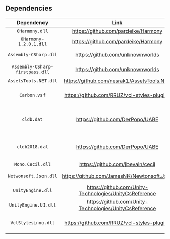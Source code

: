 ## Dependencies

|            Dependency           |                          Link                          |               Redistributed              |
|:-------------------------------:|:------------------------------------------------------:|:----------------------------------------:|
|          `0Harmony.dll`         |           https://github.com/pardeike/Harmony          |                  &#9745;                 |
|      `0Harmony-1.2.0.1.dll`     |           https://github.com/pardeike/Harmony          |                  &#9745;                 |
|      `Assembly-CSharp.dll`      |            https://github.com/unknownworlds            |           &#9744; <br>Game file          |
| `Assembly-CSharp-firstpass.dll` |            https://github.com/unknownworlds            |           &#9744; <br>Game file          |
|      `AssetsTools.NET.dll`      |       https://github.com/nesrak1/AssetsTools.NET       |                  &#9745;                 |
|           `Carbon.vsf`          |       https://github.com/RRUZ/vcl-styles-plugins       |  &#9744; <br>Bundled with the installer  |
|            `cldb.dat`           |             https://github.com/DerPopo/UABE            | &#9745; <br>Only for Subnautica installs |
|          `cldb2018.dat`         |             https://github.com/DerPopo/UABE            | &#9745; <br>Only for Below Zero installs |
|         `Mono.Cecil.dll`        |            https://github.com/jbevain/cecil            |                  &#9745;                 |
|      `Netwonsoft.Json.dll`      |       https://github.com/JamesNK/Newtonsoft.Json       |           &#9744; <br>Game file          |
|        `UnityEngine.dll`        | https://github.com/Unity-Technologies/UnityCsReference |           &#9744; <br>Game file          |
|       `UnityEngine.UI.dll`      | https://github.com/Unity-Technologies/UnityCsReference |           &#9744; <br>Game file          |
|       `VclStylesinno.dll`       |       https://github.com/RRUZ/vcl-styles-plugins       |  &#9744; <br>Bundled with the installer  |

